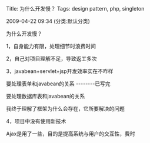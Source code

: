 Title: 为什么开发慢？
Tags: design pattern, php, singleton

2009-04-22 09:34 (分类:默认分类)

为什么开发慢？

1，自身能力有限，处理细节时浪费时间

2，自己对项目理解不足，导致返工多次

3，javabean+servlet+jsp开发效率实在不咋样

要处理表单和javabean的关系                        --------已写完

要处理数据库表和javabean的关系

我终于理解了框架为什么会存在，它所要解决的问题

4，项目中没有使用新技术

Ajax是用了一些，目的是提高系统与用户的交互性，费时